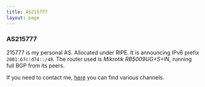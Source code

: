 ```yaml
---
title: AS215777
layout: page
---
```

### AS215777

215777 is my personal AS. Allocated under RIPE. It is announcing IPv6 prefix `2001:67c:d74::/48`. The router used is _Mikrotik RB5009UG+S+IN_, running full BGP from its peers. 

If you need to contact me, [here][about] you can find various channels. 

[about]: /about
